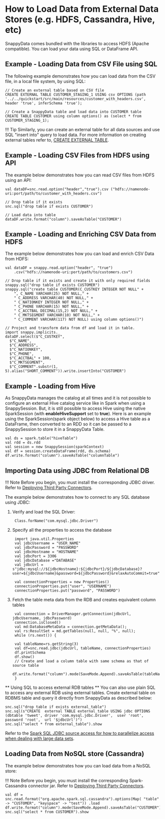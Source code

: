 <a id="howto-external-source"></a>
# How to Load Data from External Data Stores (e.g. HDFS, Cassandra, Hive, etc) 

SnappyData comes bundled with the libraries to access HDFS (Apache compatible). You can load your data using SQL or DataFrame API. 

## Example - Loading Data from CSV File using SQL

The following example demonstrates how you can load data from the CSV file, in a local file system, by using SQL:

```pre
// Create an external table based on CSV file
CREATE EXTERNAL TABLE CUSTOMER_STAGING_1 USING csv OPTIONS (path '../../quickstart/src/main/resources/customer_with_headers.csv', header 'true', inferSchema 'true');

// Create a SnappyData table and load data into CUSTOMER table
CREATE TABLE CUSTOMER using column options() as (select * from CUSTOMER_STAGING_1);
```

!!! Tip
	Similarly, you can create an external table for all data sources and use SQL "insert into" query to load data. For more information on creating external tables refer to, [CREATE EXTERNAL TABLE](../reference/sql_reference/create-external-table/).


## Example - Loading CSV Files from HDFS using API

The example below demonstrates how you can read CSV files from HDFS using an API:

```pre
val dataDF=snc.read.option("header","true").csv ("hdfs://namenode-uri:port/path/to/customer_with_headers.csv")

// Drop table if it exists
snc.sql("drop table if exists CUSTOMER")

// Load data into table
dataDF.write.format("column").saveAsTable("CUSTOMER")
```

## Example - Loading and Enriching CSV Data from HDFS 

The example below demonstrates how you can load and enrich CSV Data from HDFS:
```pre
val dataDF = snappy.read.option("header", "true")
    .csv("hdfs://namenode-uri:port/path/to/customers.csv")

// Drop table if it exists and create it with only required fields
snappy.sql("drop table if exists CUSTOMER")
snappy.sql("create table CUSTOMER(C_CUSTKEY INTEGER NOT NULL" +
    ", C_NAME VARCHAR(25) NOT NULL," +
    " C_ADDRESS VARCHAR(40) NOT NULL," +
    " C_NATIONKEY INTEGER NOT NULL," +
    " C_PHONE VARCHAR(15) NOT NULL," +
    " C_ACCTBAL DECIMAL(15,2) NOT NULL," +
    " C_MKTSEGMENT VARCHAR(10) NOT NULL," +
    " C_COMMENT VARCHAR(117) NOT NULL) using column options()")

// Project and transform data from df and load it in table.
import snappy.implicits._
dataDF.select($"C_CUSTKEY",
  $"C_NAME",
  $"C_ADDRESS",
  $"C_NATIONKEY",
  $"C_PHONE",
  $"C_ACCTBAL" + 100,
  $"C_MKTSEGMENT",
  $"C_COMMENT".substr(1, 5).alias("SHORT_COMMENT")).write.insertInto("CUSTOMER")
```

## Example - Loading from Hive
As SnappyData manages the catalog at all times and it is not possible to configure an external Hive catalog service like in Spark when using a SnappySession. But, it is still possible to access Hive using the native SparkSession (with **enableHiveSupport** set to **true**). 
Here is an example using the SparkSession(spark object below) to access a Hive table as a DataFrame, then converted to an RDD so it can be passed to a SnappySession to store it in a SnappyData Table. 

```pre
val ds = spark.table("hiveTable")
val rdd = ds.rdd
val session = new SnappySession(sparkContext)
val df = session.createDataFrame(rdd, ds.schema)
df.write.format("column").saveAsTable("columnTable")
```

## Importing Data using JDBC from Relational DB

!!! Note
	Before you begin, you must install the corresponding JDBC driver. Refer to [Deploying Third Party Connectors](/connectors/deployment_dependency_jar.md).

<!--**TODO: This is a problem- restart the cluster ? Must confirm package installation or at least get install_jar tested for this case. -- Jags**
-->

The example below demonstrates how to connect to any SQL database using JDBC:


1. Verify and load the SQL Driver:

	    Class.forName("com.mysql.jdbc.Driver")
    
2. Specify all the properties to access the database

        import java.util.Properties
        val jdbcUsername = "USER_NAME"
        val jdbcPassword = "PASSWORD"
        val jdbcHostname = "HOSTNAME"
        val jdbcPort = 3306
        val jdbcDatabase ="DATABASE"
        val jdbcUrl = s"jdbc:mysql://${jdbcHostname}:${jdbcPort}/${jdbcDatabase}?user=${jdbcUsername}&password=${jdbcPassword}&relaxAutoCommit=true"

        val connectionProperties = new Properties()
        connectionProperties.put("user", "USERNAME")
        connectionProperties.put("password", "PASSWORD")

3. Fetch the table meta data from the RDB and creates equivalent column tables 

        val connection = DriverManager.getConnection(jdbcUrl, jdbcUsername, jdbcPassword)
        connection.isClosed()
        val md:DatabaseMetaData = connection.getMetaData();
        val rs:ResultSet = md.getTables(null, null, "%", null);
        while (rs.next()) {

        val tableName=rs.getString(3)
        val df=snc.read.jdbc(jdbcUrl, tableName, connectionProperties)
        df.printSchema
        df.show()
        // Create and load a column table with same schema as that of source table 
           df.write.format("column").mode(SaveMode.Append).saveAsTable(tableName)
        }

** Using SQL to access external RDB tables **
You can also use plain SQL to access any external RDB using external tables. Create external table on RDBMS table and query it directly from SnappyData as described below:

```pre     
snc.sql("drop table if exists external_table")
snc.sql(s"CREATE  external TABLE external_table USING jdbc OPTIONS (dbtable 'tweet', driver 'com.mysql.jdbc.Driver',  user 'root',  password 'root',  url '$jdbcUrl')")
snc.sql("select * from external_table").show
```

Refer to the [Spark SQL JDBC source access for how to parallelize access when dealing with large data sets](https://spark.apache.org/docs/2.1.1/sql-programming-guide.html#jdbc-to-other-databases).


## Loading Data from NoSQL store (Cassandra)

The example below demonstrates how you can load data from a NoSQL store:

!!! Note
	Before you begin, you must install the corresponding Spark-Cassandra connector jar. Refer to [Deploying Third Party Connectors](/connectors/deployment_dependency_jar.md).

<!--**TODO** This isn't a single JAR from what I know. The above step needs testing and clarity. -- Jags
-->

```pre
val df = snc.read.format("org.apache.spark.sql.cassandra").options(Map( "table" -> "CUSTOMER", "keyspace" -> "test")) .load
df.write.format("column").mode(SaveMode.Append).saveAsTable("CUSTOMER")
snc.sql("select * from CUSTOMER").show
```
